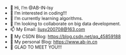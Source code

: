 - 👋 Hi, I’m @AB-IN-lsy
- 👀 I’m interested in coding!!!
- 🌱 I’m currently learning algorithms.
- 💞️ I’m looking to collaborate on big data development.
- 📫 My Email: liusy200708@163.com
- 🎨 My CSDN Blog: https://blog.csdn.net/qq_45859188
- 🎎 My personal Blog: https://www.ab-in.cn
- 💙 GLAD TO MEET YOU!!!

<!---
AB-IN-lsy/AB-IN-lsy is a ✨ special ✨ repository because its `README.md` (this file) appears on your GitHub profile.
You can click the Preview link to take a look at your changes.
--->
